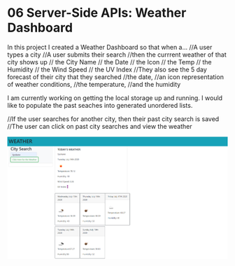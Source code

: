 # 06 Server-Side APIs: Weather Dashboard


In this project I created a Weather Dashboard so that when a...
//A user types a city
//A user submits their search
//then the currrent weather of that city shows up
// the City Name
// the Date
// the Icon
// the Temp
// the Humidity
// the Wind Speed
// the UV Index
//They also see the 5 day forecast of their city that they searched
//the date,
//an icon representation of weather conditions,
//the temperature,
//and the humidity

I am currently working on getting the local storage up and running. I would like to populate the past seaches into generated unordered lists.

//If the user searches for another city, then their past city search is saved
//The user can click on past city searches and view the weather

![weather dashboard](Weather-Dashboard.png)

